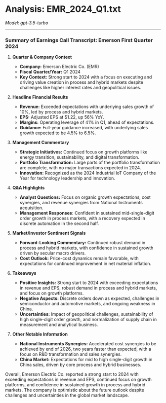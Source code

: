 # Analysis: EMR_2024_Q1.txt

*Model: gpt-3.5-turbo*

---

### Summary of Earnings Call Transcript: Emerson First Quarter 2024

1. **Quarter & Company Context**
   - **Company:** Emerson Electric Co. (EMR)
   - **Fiscal Quarter/Year:** Q1 2024
   - **Key Context:** Strong start to 2024 with a focus on executing and driving value creation in process and hybrid markets despite challenges like higher interest rates and geopolitical issues.

2. **Headline Financial Results**
   - **Revenue:** Exceeded expectations with underlying sales growth of 10%, led by process and hybrid markets.
   - **EPS:** Adjusted EPS at $1.22, up 56% YoY.
   - **Margins:** Operating leverage of 41% in Q1, ahead of expectations.
   - **Guidance:** Full-year guidance increased, with underlying sales growth expected to be 4.5% to 6.5%.

3. **Management Commentary**
   - **Strategic Initiatives:** Continued focus on growth platforms like energy transition, sustainability, and digital transformation.
   - **Portfolio Transformation:** Large parts of the portfolio transformation are complete, with no major transactions expected in 2024.
   - **Innovation:** Recognized as the 2024 Industrial IoT Company of the Year for technology leadership and innovation.

4. **Q&A Highlights**
   - **Analyst Questions:** Focus on organic growth expectations, cost synergies, and revenue synergies from National Instruments acquisition.
   - **Management Responses:** Confident in sustained mid-single-digit order growth in process markets, with a recovery expected in discrete automation in the second half.

5. **Market/Investor Sentiment Signals**
   - **Forward-Looking Commentary:** Continued robust demand in process and hybrid markets, with confidence in sustained growth driven by secular macro drivers.
   - **Cost Outlook:** Price-cost dynamics remain favorable, with expectations for continued improvement in net material inflation.

6. **Takeaways**
   - **Positive Insights:** Strong start to 2024 with exceeding expectations in revenue and EPS, robust demand in process and hybrid markets, and focus on growth platforms.
   - **Negative Aspects:** Discrete orders down as expected, challenges in semiconductor and automotive markets, and ongoing weakness in China.
   - **Uncertainties:** Impact of geopolitical challenges, sustainability of high single-digit order growth, and normalization of supply chain in measurement and analytical business.

7. **Other Notable Information**
   - **National Instruments Synergies:** Accelerated cost synergies to be achieved by end of 2026, two years faster than expected, with a focus on R&D transformation and sales synergies.
   - **China Market:** Expectations for mid to high single-digit growth in China sales, driven by core process and hybrid businesses.

Overall, Emerson Electric Co. reported a strong start to 2024 with exceeding expectations in revenue and EPS, continued focus on growth platforms, and confidence in sustained growth in process and hybrid markets. The company is optimistic about the future outlook despite challenges and uncertainties in the global market landscape.